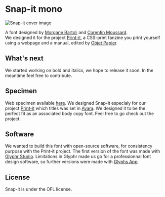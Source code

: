 # Snap-it mono

![Snap-it cover image](cover-image.jpg)

A font designed by [Morgane Bartoli](mailto:conatct@morganebartoli.com) and [Corentin Moussard](hello@alune.fr).  
We designed it for the project [Print-it](https://gitlab.com/Alune/print-it), a CSS-print fanzine you print yourself 
using a webpage and a manual, edited by [Objet Papier](https://objetpapier.fr/).

## What's next

We started working on bold and italics, we hope to release it soon. In the meantime feel free to contribute.  

## Specimen

Web specimen available [here](https://objetpapier.fr/snap-it/). We designed Snap-it especialy for our project [Print-it](https://objetpapier.fr/print-it/) 
which titles was set in [Avara](https://raphaelbastide.com/avara/). We designed it to be the perfect fit as an associated body copy font. 
Feel free to go check out the project.

## Software

We wanted to build this font with open-source software, for consistency purpose with the Print-it project. 
The first version of the font was made with [Glyphr Studio](http://www.glyphrstudio.com/). Limitations in Glyphr 
made us go for a professionnal font design software, so further versions were made with [Glyphs App](https://glyphsapp.com).

## License

Snap-it is under the OFL license.
